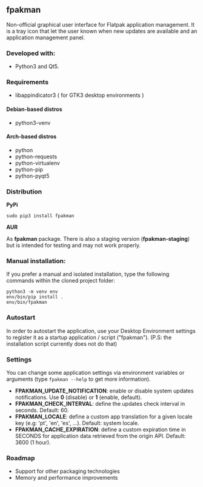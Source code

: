 ## fpakman

Non-official graphical user interface for Flatpak application management. It is a tray icon that let the user known when new updates are available and
an application management panel.

### Developed with:
- Python3 and Qt5.

### Requirements
- libappindicator3 ( for GTK3 desktop environments )
#### Debian-based distros
- python3-venv
#### Arch-based distros
- python
- python-requests
- python-virtualenv
- python-pip
- python-pyqt5

### Distribution
**PyPi**
```
sudo pip3 install fpakman
```

**AUR**

As **fpakman** package. There is also a staging version (**fpakman-staging**) but is intended for testing and may not work properly.


### Manual installation:
If you prefer a manual and isolated installation, type the following commands within the cloned project folder:
```
python3 -m venv env
env/bin/pip install .
env/bin/fpakman
```

### Autostart
In order to autostart the application, use your Desktop Environment settings to register it as a startup application / script ("fpakman").
(P.S: the installation script currently does not do that)

### Settings
You can change some application settings via environment variables or arguments (type ```fpakman --help``` to get more information).
- **FPAKMAN_UPDATE_NOTIFICATION**: enable or disable system updates notifications. Use **0** (disable) or **1** (enable, default).
- **FPAKMAN_CHECK_INTERVAL**: define the updates check interval in seconds. Default: 60.
- **FPAKMAN_LOCALE**: define a custom app translation for a given locale key (e.g: 'pt', 'en', 'es', ...). Default: system locale.
- **FPAKMAN_CACHE_EXPIRATION**: define a custom expiration time in SECONDS for application data retrieved from the origin API. Default: 3600 (1 hour).


### Roadmap
- Support for other packaging technologies
- Memory and performance improvements
